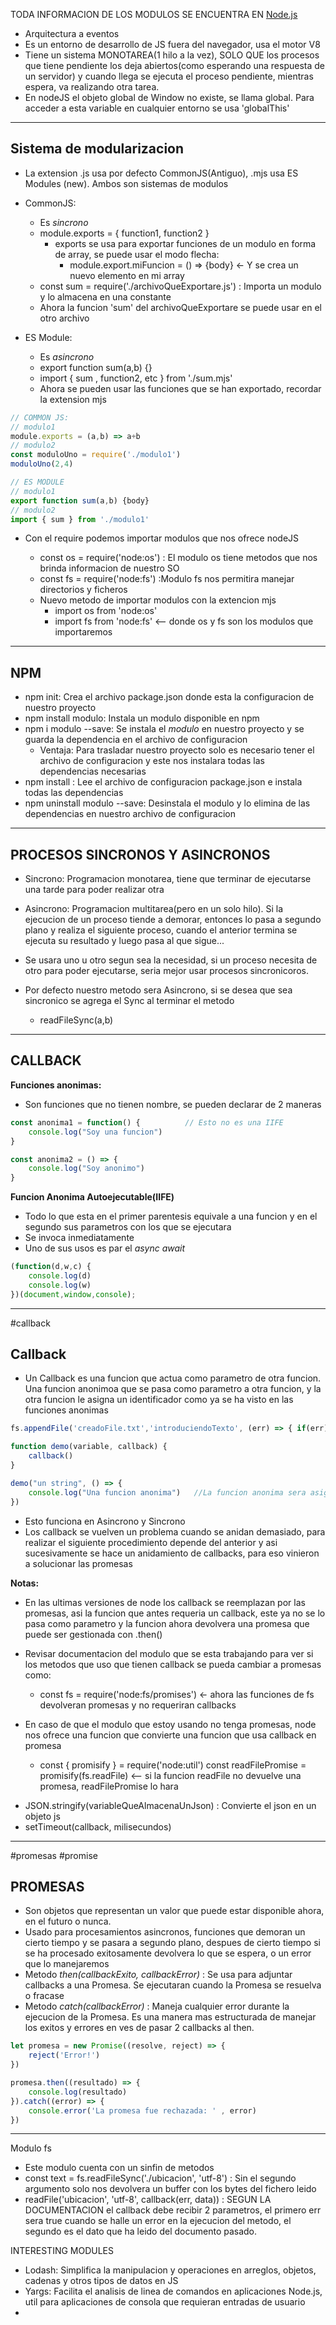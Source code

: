 TODA INFORMACION DE LOS MODULOS SE ENCUENTRA EN [Node.js](https://nodejs.org/docs/latest/api/)

- Arquitectura a eventos
- Es un entorno de desarrollo de JS fuera del navegador, usa el motor V8
- Tiene un sistema MONOTAREA(1 hilo a la vez), SOLO QUE los procesos que tiene pendiente los deja abiertos(como esperando una respuesta de un servidor) y cuando llega se ejecuta el proceso pendiente, mientras espera, va realizando otra tarea.
- En nodeJS el objeto global de Window no existe, se llama global. Para acceder a esta variable en cualquier entorno se usa 'globalThis'

---
## Sistema de modularizacion

- La extension .js usa por defecto CommonJS(Antiguo), .mjs usa ES Modules (new). Ambos son sistemas de modulos
- CommonJS:
	- Es *sincrono*
	- module.exports = { function1, function2 }
		- exports se usa para exportar funciones de un modulo en forma de array, se puede usar el modo flecha:
	        + module.export.miFuncion = () => {body}  <- Y se crea un nuevo elemento en mi array
    - const sum = require('./archivoQueExportare.js')  : Importa un modulo y lo almacena en una constante
    - Ahora la funcion 'sum' del archivoQueExportare se puede usar en el otro archivo

- ES Module:
    - Es *asincrono*
    - export function sum(a,b) {}
    - import { sum , function2, etc } from './sum.mjs'
    - Ahora se pueden usar las funciones que se han exportado, recordar la extension mjs

```JavaScript
// COMMON JS:
// modulo1
module.exports = (a,b) => a+b 
// modulo2
const moduloUno = require('./modulo1')
moduloUno(2,4)

// ES MODULE
// modulo1
export function sum(a,b) {body}
// modulo2
import { sum } from './modulo1'
```

- Con el require podemos importar modulos que nos ofrece nodeJS
	- const os = require('node:os') : El modulo os tiene metodos que nos brinda informacion de nuestro SO
    - const fs = require('node:fs') :Modulo fs nos permitira manejar directorios y ficheros

  * Nuevo metodo de importar modulos con la extencion mjs
    + import os from 'node:os'
    + import fs from 'node:fs'  <-- donde os y fs son los modulos que importaremos

---
## NPM

- npm init: Crea el archivo package.json donde esta la configuracion de nuestro proyecto
- npm install modulo: Instala un modulo disponible en npm
- npm i modulo --save: Se instala el *modulo* en nuestro proyecto y se guarda la dependencia en el archivo de configuracion
	- Ventaja: Para trasladar nuestro proyecto solo es necesario tener el archivo de configuracion y este nos instalara todas las dependencias necesarias
- npm install : Lee el archivo de configuracion package.json e instala todas las dependencias
- npm uninstall modulo --save: Desinstala el modulo y lo elimina de las dependencias en nuestro archivo de configuracion

---

## PROCESOS SINCRONOS Y ASINCRONOS

- Sincrono: Programacion monotarea, tiene que terminar de ejecutarse una tarde para poder realizar otra
- Asincrono: Programacion multitarea(pero en un solo hilo). Si la ejecucion de un proceso tiende a demorar, entonces lo pasa a segundo plano y realiza el siguiente proceso, cuando el anterior termina se ejecuta su resultado y luego pasa al que sigue...
- Se usara uno u otro segun sea la necesidad, si un proceso necesita de otro para poder ejecutarse, seria mejor usar procesos sincronicoros.

- Por defecto nuestro metodo sera Asincrono, si se desea que sea sincronico se agrega el Sync al terminar el metodo
	- readFileSync(a,b)


---
## CALLBACK

**Funciones anonimas:**
- Son funciones que no tienen nombre, se pueden declarar de 2 maneras
```JavaScript
const anonima1 = function() {          // Esto no es una IIFE
	console.log("Soy una funcion")
}

const anonima2 = () => {
	console.log("Soy anonimo")
}
```

**Funcion Anonima Autoejecutable(IIFE)**
- Todo lo que esta en el primer parentesis equivale a una funcion y en el segundo sus parametros con los que se ejecutara
- Se invoca inmediatamente
- Uno de sus usos es par el *async await*
```JavaScript
(function(d,w,c) {
	console.log(d)
	console.log(w)
})(document,window,console);
```

---
#callback
## Callback

- Un Callback es una funcion que actua como parametro de otra funcion. Una funcion anonimoa que se pasa como parametro a otra funcion, y la otra funcion le asigna un identificador como ya se ha visto en las funciones anonimas

```JavaScript
fs.appendFile('creadoFile.txt','introduciendoTexto', (err) => { if(err) console.log(err) }

function demo(variable, callback) {
	callback()
}

demo("un string", () => {
	console.log("Una funcion anonima")   //La funcion anonima sera asignado al parametro callback en la funcion demo, y podra ser usada dentro de esta
})
```
  
- Esto funciona en Asincrono y Sincrono
- Los callback se vuelven un problema cuando se anidan demasiado, para realizar el siguiente procedimiento depende del anterior y asi sucesivamente se hace un anidamiento de callbacks, para eso vinieron a solucionar las promesas

**Notas:**
* En las ultimas versiones de node los callback se reemplazan por las promesas, asi la funcion que antes requeria un callback, este ya no se lo pasa como parametro y la funcion ahora devolvera una promesa que puede ser gestionada con .then()
* Revisar documentacion del modulo que se esta trabajando para ver si los metodos que uso que tienen callback se pueda cambiar a promesas como:
    - const fs = require('node:fs/promises') <- ahora las funciones de fs devolveran promesas y no requeriran callbacks

* En caso de que el modulo que estoy usando no tenga promesas, node nos ofrece una funcion que convierte una funcion que usa callback en promesa
  + const { promisify } = require('node:util')
    const readFilePromise = promisify(fs.readFile)   <-- si la funcion readFile no devuelve una promesa, readFilePromise lo hara

- JSON.stringify(variableQueAlmacenaUnJson) : Convierte el json en un objeto js
- setTimeout(callback, milisecundos)

---
#promesas #promise
## PROMESAS

- Son objetos que representan un valor que puede estar disponible ahora, en el futuro o nunca.
- Usado para procesamientos asincronos, funciones que demoran un cierto tiempo y se pasara a segundo plano, despues de cierto tiempo si se ha procesado exitosamente devolvera lo que se espera, o un error que lo manejaremos
- Metodo *then(callbackExito, callbackError)* : Se usa para adjuntar callbacks a una Promesa. Se ejecutaran cuando la Promesa se resuelva o fracase
- Metodo *catch(callbackError)* : Maneja cualquier error durante la ejecucion de la Promesa. Es una manera mas estructurada de manejar los exitos y errores en ves de pasar 2 callbacks al then.

```JavaScript
let promesa = new Promise((resolve, reject) => {
	reject('Error!')
})

promesa.then((resultado) => {
	console.log(resultado)
}).catch((error) => {
	console.error('La promesa fue rechazada: ' , error)
})
```



---


Modulo fs
- Este modulo cuenta con un sinfin de metodos
- const text = fs.readFileSync('./ubicacion', 'utf-8') : Sin el segundo argumento solo nos devolvera un buffer con los bytes del fichero leido
- readFile('ubicacion', 'utf-8', callback(err, data)) : SEGUN LA DOCUMENTACION el callback debe recibir 2 parametros, el primero err sera true cuando se halle un error en la ejecucion del metodo, el segundo es el dato que ha leido del documento pasado.


INTERESTING MODULES
- Lodash: Simplifica la manipulacion y operaciones en arreglos, objetos, cadenas y otros tipos de datos en JS
- Yargs: Facilita el analisis de linea de comandos en aplicaciones Node.js, util para aplicaciones de consola que requieran entradas de usuario
- 

